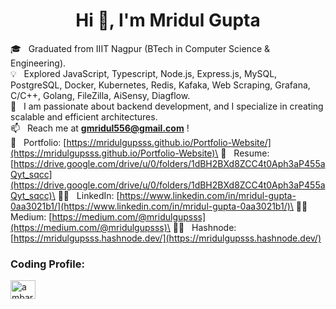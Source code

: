 <h1 align="center">Hi 👋, I'm Mridul Gupta</h1>

🎓 &nbsp; Graduated from IIIT Nagpur (BTech in Computer Science & Engineering).\
💡 &nbsp; Explored JavaScript, Typescript, Node.js, Express.js, MySQL, PostgreSQL, Docker, Kubernetes, Redis, Kafaka, Web Scraping, Grafana, C/C++, Golang, FileZilla, AiSensy, Diagflow.\
🌱 &nbsp; I am passionate about backend development, and I specialize in creating scalable and efficient architectures.\
📫 &nbsp; Reach me at **gmridul556@gmail.com** !\
📄 &nbsp; Portfolio: [https://mridulgupsss.github.io/Portfolio-Website/](https://mridulgupsss.github.io/Portfolio-Website)\
📄 &nbsp; Resume: [https://drive.google.com/drive/u/0/folders/1dBH2BXd8ZCC4t0Aph3aP455aQyt_sqcc](https://drive.google.com/drive/u/0/folders/1dBH2BXd8ZCC4t0Aph3aP455aQyt_sqcc)\
👨‍💻 &nbsp; LinkedIn: [https://www.linkedin.com/in/mridul-gupta-0aa3021b1/](https://www.linkedin.com/in/mridul-gupta-0aa3021b1/)\
👨‍💻 &nbsp; Medium: [https://medium.com/@mridulgupsss](https://medium.com/@mridulgupsss)\
👨‍💻 &nbsp; Hashnode: [https://mridulgupsss.hashnode.dev/](https://mridulgupsss.hashnode.dev/)




<h3 align="left">Coding Profile:</h3>
<p align="left">

<a href="https://www.leetcode.com/ambarsariya_mg" target="blank"><img align="center" src="https://raw.githubusercontent.com/rahuldkjain/github-profile-readme-generator/master/src/images/icons/Social/leet-code.svg" alt="ambarsariya_mg" height="30" width="40" /></a>

</p>


